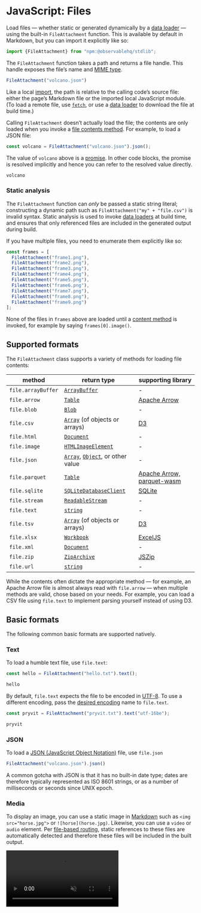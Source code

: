 # JavaScript: Files

Load files — whether static or generated dynamically by a [data loader](../loaders) — using the built-in `FileAttachment` function. This is available by default in Markdown, but you can import it explicitly like so:

```js echo
import {FileAttachment} from "npm:@observablehq/stdlib";
```

The `FileAttachment` function takes a path and returns a file handle. This handle exposes the file’s name and [MIME type](https://developer.mozilla.org/en-US/docs/Web/HTTP/Basics_of_HTTP/MIME_types).

```js echo
FileAttachment("volcano.json")
```

Like a local [import](./imports), the path is relative to the calling code’s source file: either the page’s Markdown file or the imported local JavaScript module. (To load a remote file, use [`fetch`](https://developer.mozilla.org/en-US/docs/Web/API/Fetch_API), or use a [data loader](../loaders) to download the file at build time.)

Calling `FileAttachment` doesn’t actually load the file; the contents are only loaded when you invoke a [file contents method](#supported-formats). For example, to load a JSON file:

```js echo
const volcano = FileAttachment("volcano.json").json();
```

The value of `volcano` above is a [promise](./promises). In other code blocks, the promise is resolved implicitly and hence you can refer to the resolved value directly.

```js echo
volcano
```

### Static analysis

The `FileAttachment` function can _only_ be passed a static string literal; constructing a dynamic path such as `FileAttachment("my" + "file.csv")` is invalid syntax. Static analysis is used to invoke [data loaders](../loaders) at build time, and ensures that only referenced files are included in the generated output during build.

If you have multiple files, you need to enumerate them explicitly like so:

```js run=false
const frames = [
  FileAttachment("frame1.png"),
  FileAttachment("frame2.png"),
  FileAttachment("frame3.png"),
  FileAttachment("frame4.png"),
  FileAttachment("frame5.png"),
  FileAttachment("frame6.png"),
  FileAttachment("frame7.png"),
  FileAttachment("frame8.png"),
  FileAttachment("frame9.png")
];
```

None of the files in `frames` above are loaded until a [content method](#supported-formats) is invoked, for example by saying `frames[0].image()`.

## Supported formats

The `FileAttachment` class supports a variety of methods for loading file contents:

| method             | return type                                 | supporting library
| -                  | -                                           | -
| `file.arrayBuffer` | [`ArrayBuffer`][1]                          | -
| `file.arrow`       | [`Table`][2]                                | [Apache Arrow](../lib/arrow)
| `file.blob`        | [`Blob`][3]                                 | -
| `file.csv`         | [`Array`][4] (of objects or arrays)         | [D3](../lib/csv)
| `file.html`        | [`Document`][5]                             | -
| `file.image`       | [`HTMLImageElement`][6]                     | -
| `file.json`        | [`Array`][4], [`Object`][7], or other value | -
| `file.parquet`     | [`Table`][2]                                | [Apache Arrow, parquet-wasm](../lib/arrow)
| `file.sqlite`      | [`SQLiteDatabaseClient`](../lib/sqlite)     | [SQLite](../lib/sqlite)
| `file.stream`      | [`ReadableStream`][8]                       | -
| `file.text`        | [`string`][9]                               | -
| `file.tsv`         | [`Array`][4] (of objects or arrays)         | [D3](../lib/csv)
| `file.xlsx`        | [`Workbook`](../lib/xlsx)                   | [ExcelJS](../lib/xlsx)
| `file.xml`         | [`Document`][5]                             | -
| `file.zip`         | [`ZipArchive`](../lib/zip)                  | [JSZip](../lib/zip)
| `file.url`         | [`string`][9]                               | -

[1]: https://developer.mozilla.org/en-US/docs/Web/JavaScript/Reference/Global_Objects/ArrayBuffer
[2]: https://arrow.apache.org/docs/js/classes/Arrow_dom.Table.html
[3]: https://developer.mozilla.org/en-US/docs/Web/API/Blob
[4]: https://developer.mozilla.org/en-US/docs/Web/JavaScript/Reference/Global_Objects/Array
[5]: https://developer.mozilla.org/en-US/docs/Web/API/Document
[6]: https://developer.mozilla.org/en-US/docs/Web/API/HTMLImageElement
[7]: https://developer.mozilla.org/en-US/docs/Web/JavaScript/Reference/Global_Objects/Object
[8]: https://developer.mozilla.org/en-US/docs/Web/API/ReadableStream
[9]: https://developer.mozilla.org/en-US/docs/Web/JavaScript/Reference/Global_Objects/String

While the contents often dictate the appropriate method — for example, an Apache Arrow file is almost always read with `file.arrow` — when multiple methods are valid, chose based on your needs. For example, you can load a CSV file using `file.text` to implement parsing yourself instead of using D3.

## Basic formats

The following common basic formats are supported natively.

### Text

To load a humble text file, use `file.text`:

```js echo
const hello = FileAttachment("hello.txt").text();
```

```js echo
hello
```

By default, `file.text` expects the file to be encoded in [UTF-8](https://en.wikipedia.org/wiki/UTF-8). To use a different encoding, pass the [desired encoding](https://developer.mozilla.org/en-US/docs/Web/API/Encoding_API/Encodings) name to `file.text`.

```js echo
const pryvit = FileAttachment("pryvit.txt").text("utf-16be");
```

```js echo
pryvit
```

### JSON

To load a [JSON (JavaScript Object Notation)](https://www.json.org/) file, use `file.json`

```js echo
FileAttachment("volcano.json").json()
```

A common gotcha with JSON is that it has no built-in date type; dates are therefore typically represented as ISO 8601 strings, or as a number of milliseconds or seconds since UNIX epoch.

### Media

To display an image, you can use a static image in [Markdown](../markdown) such as `<img src="horse.jpg">` or `![horse](horse.jpg)`. Likewise, you can use a `video` or `audio` element. Per [file-based routing](../routing#files), static references to these files are automatically detected and therefore these files will be included in the built output.

<video src="horse.mp4" autoplay muted loop controls>

```md
<video src="horse.mp4" autoplay muted loop controls>
```

If you want to manipulate an image in JavaScript, use `file.image`. For example, below we load an image and invert the RGB channel values.

<canvas id="horse-canvas" width="640" height="512" style="max-width: 100%;">

```js echo
const canvas = document.querySelector("#horse-canvas");
const context = canvas.getContext("2d");
const horse = await FileAttachment("horse.jpg").image();
context.drawImage(horse, 0, 0, canvas.width, canvas.height);
const data = context.getImageData(0, 0, canvas.width, canvas.height);
for (let j = 0, k = 0; j < canvas.height; ++j) {
  for (let i = 0; i < canvas.width; ++i, k += 4) {
    data.data[k + 0] = 255 - data.data[k + 0];
    data.data[k + 1] = 255 - data.data[k + 1];
    data.data[k + 2] = 255 - data.data[k + 2];
  }
}
context.putImageData(data, 0, 0);
```

(The images above are from [Eadweard Muybridge](https://www.loc.gov/search/?fa=contributor:muybridge,+eadweard)’s studies of animal locomotion.)

### Markup

The `file.xml` method reads an XML file and returns a promise to a [`Document`](https://developer.mozilla.org/en-US/docs/Web/API/Document); it takes a single argument with the file’s MIME-type, which defaults to `"application/xml"`. The `file.html` method similarly reads an [HTML](https://developer.mozilla.org/en-US/docs/Web/HTML) file; it is equivalent to `file.xml("text/html")`.

## Binary formats

Load binary data using `file.blob` to get a [`Blob`][3], or `file.arrayBuffer` to get an [`ArrayBuffer`][1]. For example, to read [Exif](https://en.wikipedia.org/wiki/Exif) image metadata with [ExifReader](https://github.com/mattiasw/ExifReader):

```js echo
import ExifReader from "npm:exifreader";

const buffer = await FileAttachment("horse.jpg").arrayBuffer();
const tags = ExifReader.load(buffer);

display(tags);
```

To read a file incrementally, get a [`ReadableStream`][8] with `file.stream`. For example, to count the number of bytes in a file:

```js echo
const stream = await FileAttachment("horse.jpg").stream();
const reader = stream.getReader();
let total = 0;

while (true) {
  const {done, value} = await reader.read();
  if (done) break;
  total += value.length;
}

display(total);
```

